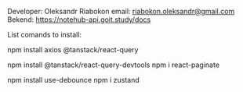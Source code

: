 Developer: Oleksandr Riabokon
email: riabokon.oleksandr@gmail.com
Bekend:
https://notehub-api.goit.study/docs

List comands to install:

npm install axios @tanstack/react-query

<!-- npm i @tanstack/react-query
npm install axios -->

npm install @tanstack/react-query-devtools
npm i react-paginate

<!-- npm install formik
npm install yup -->

npm install use-debounce
npm i zustand
